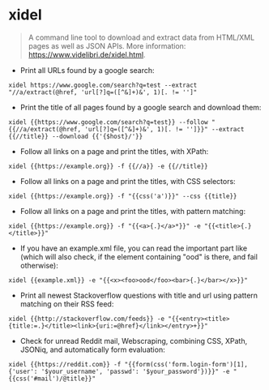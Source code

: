 # xidel

> A command line tool to download and extract data from HTML/XML pages as well as JSON APIs.
> More information: <https://www.videlibri.de/xidel.html>.

- Print all URLs found by a google search:

`xidel https://www.google.com/search?q=test --extract "//a/extract(@href, 'url[?]q=([^&]+)&', 1)[. != '']"`

- Print the title of all pages found by a google search and download them:

`xidel {{https://www.google.com/search?q=test}} --follow "{{//a/extract(@href, 'url[?]q=([^&]+)&', 1)[. != '']}}" --extract {{//title}} --download {{'{$host}/'}}`

- Follow all links on a page and print the titles, with XPath:

`xidel {{https://example.org}} -f {{//a}} -e {{//title}}`

- Follow all links on a page and print the titles, with CSS selectors:

`xidel {{https://example.org}} -f "{{css('a')}}" --css {{title}}`

- Follow all links on a page and print the titles, with pattern matching:

`xidel {{https://example.org}} -f "{{<a>{.}</a>*}}" -e "{{<title>{.}</title>}}"`

- If you have an example.xml file, you can read the important part like (which will also check, if the element containing "ood" is there, and fail otherwise):

`xidel {{example.xml}} -e "{{<x><foo>ood</foo><bar>{.}</bar></x>}}"`

- Print all newest Stackoverflow questions with title and url using pattern matching on their RSS feed:

`xidel {{http://stackoverflow.com/feeds}} -e "{{<entry><title>{title:=.}</title><link>{uri:=@href}</link></entry>+}}"`

- Check for unread Reddit mail, Webscraping, combining CSS, XPath, JSONiq, and automatically form evaluation:

`xidel {{https://reddit.com}} -f "{{form(css('form.login-form')[1], {'user': '$your_username', 'passwd': '$your_password'})}}" -e "{{css('#mail')/@title}}"`
